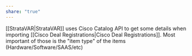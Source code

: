```yaml
---
share: "true"
---
```


[[StrataVAR|StrataVAR]] uses Cisco Catalog API to get some details when importing [[Cisco Deal Registrations|Cisco Deal Registrations]]. 
Most important of those is the "item type" of the items (Hardware/Software/SAAS/etc)